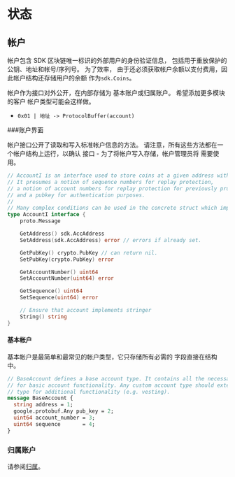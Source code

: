 # 状态

## 帐户

帐户包含 SDK 区块链唯一标识的外部用户的身份验证信息，
包括用于重放保护的公钥、地址和帐号/序列号。 为了效率，
由于还必须获取帐户余额以支付费用，因此帐户结构还存储用户的余额
作为`sdk.Coins`。

帐户作为接口对外公开，在内部存储为
基本账户或归属账户。 希望添加更多模块的客户
帐户类型可能会这样做。

- `0x01 | 地址 -> ProtocolBuffer(account)`

###账户界面

帐户接口公开了读取和写入标准帐户信息的方法。
请注意，所有这些方法都在一个帐户结构上运行，以确认
接口 - 为了将帐户写入存储，帐户管理员将
需要使用。 
```go
// AccountI is an interface used to store coins at a given address within state.
// It presumes a notion of sequence numbers for replay protection,
// a notion of account numbers for replay protection for previously pruned accounts,
// and a pubkey for authentication purposes.
//
// Many complex conditions can be used in the concrete struct which implements AccountI.
type AccountI interface {
	proto.Message

	GetAddress() sdk.AccAddress
	SetAddress(sdk.AccAddress) error // errors if already set.

	GetPubKey() crypto.PubKey // can return nil.
	SetPubKey(crypto.PubKey) error

	GetAccountNumber() uint64
	SetAccountNumber(uint64) error

	GetSequence() uint64
	SetSequence(uint64) error

	// Ensure that account implements stringer
	String() string
}
```

#### 基本帐户

基本帐户是最简单和最常见的帐户类型，它只存储所有必需的
字段直接在结构中。

```protobuf
// BaseAccount defines a base account type. It contains all the necessary fields
// for basic account functionality. Any custom account type should extend this
// type for additional functionality (e.g. vesting).
message BaseAccount {
  string address = 1;
  google.protobuf.Any pub_key = 2;
  uint64 account_number = 3;
  uint64 sequence       = 4;
}
```

### 归属账户

请参阅[归属](05_vesting.md)。 